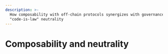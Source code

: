 ```yaml
---
description: >-
  How composability with off-chain protocols synergizes with governance-free,
  "code-is-law" neutrality
---
```


# Composability and neutrality

